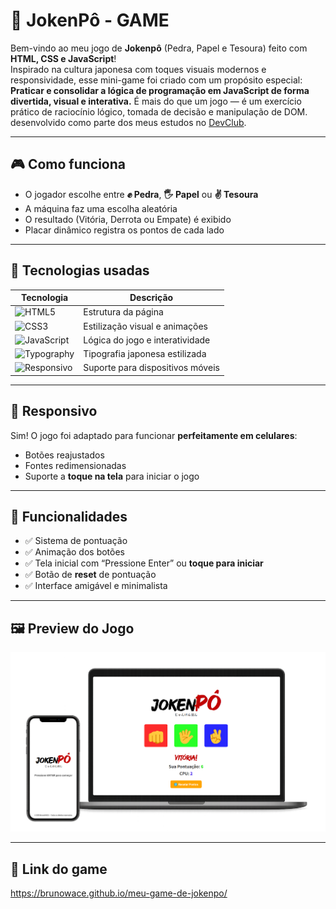 # 🥋 JokenPô - GAME

Bem-vindo ao meu jogo de **Jokenpô** (Pedra, Papel e Tesoura) feito com **HTML, CSS e JavaScript**!  
Inspirado na cultura japonesa com toques visuais modernos e responsividade, esse mini-game foi criado com um propósito especial:
<br>
**Praticar e consolidar a lógica de programação em JavaScript de forma divertida, visual e interativa.**
É mais do que um jogo — é um exercício prático de raciocínio lógico, tomada de decisão e manipulação de DOM. desenvolvido como parte dos meus estudos no <a href="https://rodolfomori.com.br" target="_blank">DevClub</a></b>.

---

## 🎮 Como funciona

- O jogador escolhe entre **✊ Pedra**, **🖐️ Papel** ou **✌️ Tesoura**
- A máquina faz uma escolha aleatória
- O resultado (Vitória, Derrota ou Empate) é exibido
- Placar dinâmico registra os pontos de cada lado

---

## 🧪 Tecnologias usadas

| Tecnologia | Descrição |
|------------|------------|
| ![HTML5](https://img.shields.io/badge/HTML5-E34F26?style=flat&logo=html5&logoColor=white) | Estrutura da página |
| ![CSS3](https://img.shields.io/badge/CSS3-1572B6?style=flat&logo=css3&logoColor=white)| Estilização visual e animações |
| ![JavaScript](https://img.shields.io/badge/JavaScript-F7DF1E?style=flat&logo=javascript&logoColor=black)| Lógica do jogo e interatividade |
| ![Typography](https://img.shields.io/badge/Typography-Custom_Styles-informational?style=flat&color=7957D5)| Tipografia japonesa estilizada |
| ![Responsivo](https://img.shields.io/badge/Responsivo-100%25%20Mobile-00c4cc?style=flat)| Suporte para dispositivos móveis |

---

## 📱 Responsivo

Sim! O jogo foi adaptado para funcionar **perfeitamente em celulares**:
- Botões reajustados
- Fontes redimensionadas
- Suporte a **toque na tela** para iniciar o jogo

---

## 🔁 Funcionalidades

- ✅ Sistema de pontuação
- ✅ Animação dos botões
- ✅ Tela inicial com “Pressione Enter” ou **toque para iniciar**
- ✅ Botão de **reset** de pontuação
- ✅ Interface amigável e minimalista

---

## 🖼️ Preview do Jogo

<img src="https://github.com/BrunoWACE/meu-game-de-jokenpo/blob/main/assests/ImgGameJokenPO.png?raw=true"/>

---

## 🚀 Link do game
https://brunowace.github.io/meu-game-de-jokenpo/

